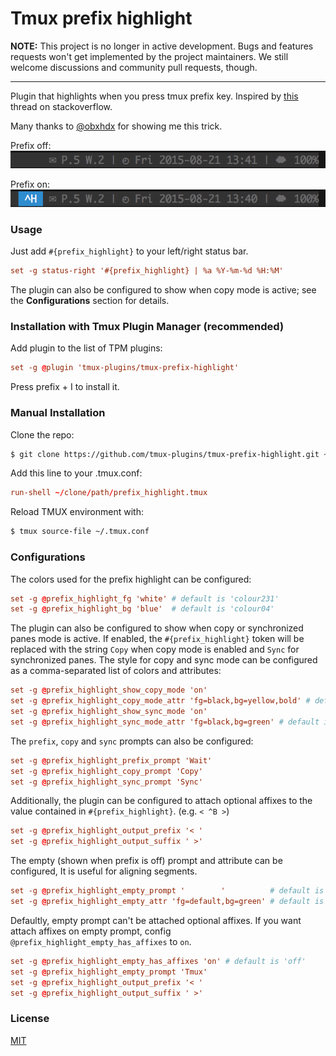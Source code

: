 # Tmux prefix highlight

**NOTE:** This project is no longer in active development. Bugs and 
features requests won't get implemented by the project maintainers.
We still welcome discussions and community pull requests, though.

---

Plugin that highlights when you press tmux prefix key. Inspired by
[this](http://stackoverflow.com/questions/12003726/give-a-hint-when-press-prefix-key-in-tmux)
thread on stackoverflow.

Many thanks to [@obxhdx](https://github.com/obxhdx) for showing me this trick.

Prefix off:
![prefix_off](screenshots/prefix_off.png)

Prefix on:
![prefix_on](screenshots/prefix_on.png)

### Usage

Just add `#{prefix_highlight}` to your left/right status bar.

```tmux.conf
set -g status-right '#{prefix_highlight} | %a %Y-%m-%d %H:%M'
```

The plugin can also be configured to show when copy mode is active; see the
**Configurations** section for details.

### Installation with Tmux Plugin Manager (recommended)

Add plugin to the list of TPM plugins:

```tmux.conf
set -g @plugin 'tmux-plugins/tmux-prefix-highlight'
```

Press prefix + I to install it.

### Manual Installation

Clone the repo:

```bash
$ git clone https://github.com/tmux-plugins/tmux-prefix-highlight.git ~/clone/path
```

Add this line to your .tmux.conf:

```tmux.conf
run-shell ~/clone/path/prefix_highlight.tmux
```

Reload TMUX environment with:

```bash
$ tmux source-file ~/.tmux.conf
```

### Configurations

The colors used for the prefix highlight can be configured:

```tmux.conf
set -g @prefix_highlight_fg 'white' # default is 'colour231'
set -g @prefix_highlight_bg 'blue'  # default is 'colour04'
```

The plugin can also be configured to show when copy or synchronized panes mode
is active. If enabled, the `#{prefix_highlight}` token will be replaced with
the string `Copy` when copy mode is enabled and `Sync` for synchronized panes.
The style for copy and sync mode can be configured as a comma-separated list of
colors and attributes:

```tmux.conf
set -g @prefix_highlight_show_copy_mode 'on'
set -g @prefix_highlight_copy_mode_attr 'fg=black,bg=yellow,bold' # default is 'fg=default,bg=yellow'
set -g @prefix_highlight_show_sync_mode 'on'
set -g @prefix_highlight_sync_mode_attr 'fg=black,bg=green' # default is 'fg=default,bg=yellow'
```

The `prefix`, `copy` and `sync` prompts can also be configured:

```tmux.conf
set -g @prefix_highlight_prefix_prompt 'Wait'
set -g @prefix_highlight_copy_prompt 'Copy'
set -g @prefix_highlight_sync_prompt 'Sync'
```

Additionally, the plugin can be configured to attach optional affixes to the
value contained in `#{prefix_highlight}`.
(e.g. `< ^B >`)

```tmux.conf
set -g @prefix_highlight_output_prefix '< '
set -g @prefix_highlight_output_suffix ' >'
```

The empty (shown when prefix is off) prompt and attribute can be configured,
It is useful for aligning segments.

```tmux.conf
set -g @prefix_highlight_empty_prompt '        '          # default is '' (empty char)
set -g @prefix_highlight_empty_attr 'fg=default,bg=green' # default is 'fg=default,bg=default'
```

Defaultly, empty prompt can't be attached optional affixes.
If you want attach affixes on empty prompt, config `@prefix_highlight_empty_has_affixes` to `on`.

```tmux.conf
set -g @prefix_highlight_empty_has_affixes 'on' # default is 'off'
set -g @prefix_highlight_empty_prompt 'Tmux'
set -g @prefix_highlight_output_prefix '< '
set -g @prefix_highlight_output_suffix ' >'
```

### License

[MIT](LICENSE)

